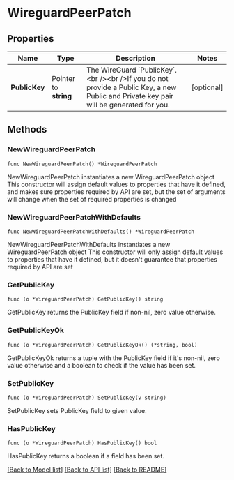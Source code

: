 # WireguardPeerPatch

## Properties

Name | Type | Description | Notes
------------ | ------------- | ------------- | -------------
**PublicKey** | Pointer to **string** | The WireGuard &#x60;PublicKey&#x60;.&lt;br /&gt;&lt;br /&gt;If you do not provide a Public Key, a new Public and Private key pair will be generated for you. | [optional] 

## Methods

### NewWireguardPeerPatch

`func NewWireguardPeerPatch() *WireguardPeerPatch`

NewWireguardPeerPatch instantiates a new WireguardPeerPatch object
This constructor will assign default values to properties that have it defined,
and makes sure properties required by API are set, but the set of arguments
will change when the set of required properties is changed

### NewWireguardPeerPatchWithDefaults

`func NewWireguardPeerPatchWithDefaults() *WireguardPeerPatch`

NewWireguardPeerPatchWithDefaults instantiates a new WireguardPeerPatch object
This constructor will only assign default values to properties that have it defined,
but it doesn't guarantee that properties required by API are set

### GetPublicKey

`func (o *WireguardPeerPatch) GetPublicKey() string`

GetPublicKey returns the PublicKey field if non-nil, zero value otherwise.

### GetPublicKeyOk

`func (o *WireguardPeerPatch) GetPublicKeyOk() (*string, bool)`

GetPublicKeyOk returns a tuple with the PublicKey field if it's non-nil, zero value otherwise
and a boolean to check if the value has been set.

### SetPublicKey

`func (o *WireguardPeerPatch) SetPublicKey(v string)`

SetPublicKey sets PublicKey field to given value.

### HasPublicKey

`func (o *WireguardPeerPatch) HasPublicKey() bool`

HasPublicKey returns a boolean if a field has been set.


[[Back to Model list]](../README.md#documentation-for-models) [[Back to API list]](../README.md#documentation-for-api-endpoints) [[Back to README]](../README.md)


